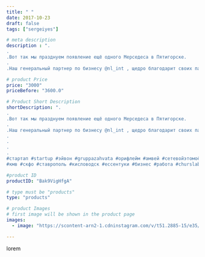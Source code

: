 ```yaml
---
title: " "
date: 2017-10-23
draft: false
tags: ["sergeiyes"]

# meta description
description : ".
.
.Вот так мы празднуем появление ещё одного Мерседеса в Пятигорске.
.
.Наш генеральный партнер по бизнесу @nl_int , щедро благодарит своих партнеров за хорош"

# product Price
price: "3000"
priceBefore: "3600.0"

# Product Short Description
shortDescription: ".
.
.Вот так мы празднуем появление ещё одного Мерседеса в Пятигорске.
.
.Наш генеральный партнер по бизнесу @nl_int , щедро благодарит своих партнеров за хорошую работу, автобонусом.
.
.
.
.
#стартап #startup #эйвон #gruppazahvata #орифлейм #амвей #сетевойэтомоё #сетевой #миллионер #бизнесбезвложений #командамечты #армель #млм #легкиеденьги #сетевойэтомодно #автобонус #сетевоймаркетинг #стильжизни #типичныесетевики #nl_int #пятигорск
#кмв #скфо #ставрополь #кисловодск #ессентуки #бизнес #работа #churslabs #sergeystar"

#product ID
productID: "Bak9VigHfgA"

# type must be "products"
type: "products"

# product Images
# first image will be shown in the product page
images:
  - image: "https://scontent-arn2-1.cdninstagram.com/v/t51.2885-15/e35/24846068_398380213931063_696945249360019456_n.jpg?tp=1&_nc_ht=scontent-arn2-1.cdninstagram.com&_nc_cat=111&_nc_ohc=L1aKggSvUq4AX9dQp9G&ccb=7-4&oh=b71e954a09d7d73b1704f769a42d95a2&oe=608375F6&_nc_sid=86f79a&ig_cache_key=MTYzMTY5ODcyNjAwNzIwNzkzNg%3D%3D.2-ccb7-4"

---
```

lorem
